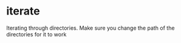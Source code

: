 # iterate
Iterating through directories.
Make sure you change the path of the directories for it to work

